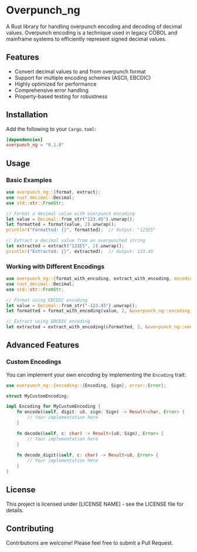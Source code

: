 # Overpunch_ng

A Rust library for handling overpunch encoding and decoding of decimal values. Overpunch encoding is a technique used in legacy COBOL and mainframe systems to efficiently represent signed decimal values.

## Features

- Convert decimal values to and from overpunch format
- Support for multiple encoding schemes (ASCII, EBCDIC)
- Highly optimized for performance
- Comprehensive error handling
- Property-based testing for robustness

## Installation

Add the following to your `Cargo.toml`:

```toml
[dependencies]
overpunch_ng = "0.1.0"
```

## Usage

### Basic Examples

```rust
use overpunch_ng::{format, extract};
use rust_decimal::Decimal;
use std::str::FromStr;

// Format a decimal value with overpunch encoding
let value = Decimal::from_str("123.45").unwrap();
let formatted = format(value, 2).unwrap();
println!("Formatted: {}", formatted);  // Output: "123E5"

// Extract a decimal value from an overpunched string
let extracted = extract("123E5", 2).unwrap();
println!("Extracted: {}", extracted);  // Output: 123.45
```

### Working with Different Encodings

```rust
use overpunch_ng::{format_with_encoding, extract_with_encoding, encoding::Encoding};
use rust_decimal::Decimal;
use std::str::FromStr;

// Format using EBCDIC encoding
let value = Decimal::from_str("-123.45").unwrap();
let formatted = format_with_encoding(value, 2, &overpunch_ng::encoding::Ebcdic).unwrap();

// Extract using EBCDIC encoding
let extracted = extract_with_encoding(&formatted, 2, &overpunch_ng::encoding::Ebcdic).unwrap();
```

## Advanced Features

### Custom Encodings

You can implement your own encoding by implementing the `Encoding` trait:

```rust
use overpunch_ng::{encoding::{Encoding, Sign}, error::Error};

struct MyCustomEncoding;

impl Encoding for MyCustomEncoding {
    fn encode(&self, digit: u8, sign: Sign) -> Result<char, Error> {
        // Your implementation here
    }

    fn decode(&self, c: char) -> Result<(u8, Sign), Error> {
        // Your implementation here
    }
    
    fn decode_digit(&self, c: char) -> Result<u8, Error> {
        // Your implementation here
    }
}
```

## License

This project is licensed under [LICENSE NAME] - see the LICENSE file for details.

## Contributing

Contributions are welcome! Please feel free to submit a Pull Request.